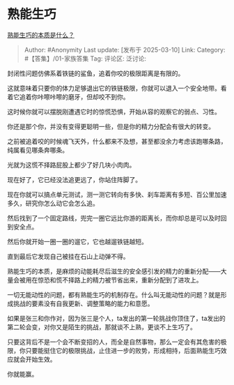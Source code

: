 # 熟能生巧
[熟能生巧的本质是什么？](https://www.zhihu.com/question/36422652/answer/121111409915)

> Author: #Anonymity
> Last update: [发布于 2025-03-10]
> Link:
> Category: #【答集】/01-家族答集 
> Tag: 
> 评论区:
> 泛讨论:

封闭性问题仿佛系着铁链的鲨鱼，追着你咬的极限距离是有限的。

这就意味着只要你的体力足够退出它的铁链极限，你就可以退入一个安全地带。看着它追着你咔嚓咔嚓的磨牙，但却咬不到你。

这时候你就可以摆脱刚遭遇它时的惊慌恐惧，开始从容的观察它的弱点、习性。

你还是那个你，并没有变得更聪明一些，但是你的精力分配会有很大的转变。

之前被追着咬的时候魂飞天外，什么都来不及想，甚至都没余力考虑该跑哪条路，纯属看见哪条奔哪条。

光就为这慌不择路屁股上都少了好几块小肉肉。

现在好了，它已经没法追更远了，你站住阵脚了。

现在你就可以搞点单元测试，测一测它转向有多快、刹车距离有多短、百公里加速多久，研究你怎么动它会怎么追。

然后找到了一个固定路线，兜完一圈它远比你游的距离长，而你却总是可以及时回到安全点。

然后你就开始一圈一圈的遛它，它也越遛铁链越短。

直到最后它发现自己被挂在石山上动弹不得。

熟能生巧的本质，是麻烦的动能耗尽后滋生的安全感引发的精力的重新分配——大量会被用在惊恐和慌不择路上的精力被节省出来，重新分配到了进攻上。

一切无能动性的问题，都有熟能生巧的机制存在。什么叫无能动性的问题？就是形成挑战的要素没有自我更新、调整策略的能力和意愿。

如果是张三和你作对，因为张三是个人，ta发出的第一轮挑战你顶住了，ta发出的第二轮会变，对你又是陌生的挑战，那就谈不上熟，更谈不上生巧了。

只要这背后不是一个会不断变招的人，而全是自然事物，那么一定会有其危害的极限，你只要能挺住它的极限挑战，止住进一步的败势，形成相持，后面熟能生巧效应就会开始生效。

你就能赢。
